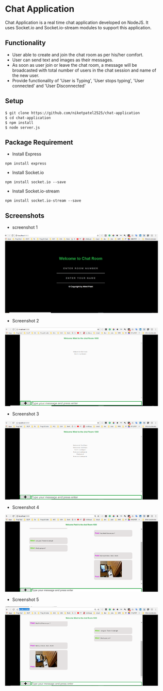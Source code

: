 # Chat Application

Chat Application is a real time chat application developed on NodeJS. It uses Socket.io and Socket.io-stream modules to support this application.

## Functionality
- User able to create and join the chat room as per his/her comfort.
- User can send text and images as their messages.
- As soon as user join or leave the chat room, a message will be broadcasted with total number of users in the chat session and name of the new user.
- Provide functionality of 'User is Typing', 'User stops typing', 'User connected' and 'User Disconnected'


## Setup 

```
$ git clone https://github.com/niketpatel2525/chat-application
$ cd chat-application
$ npm install
$ node server.js
```

## Package Requirement
- Install Express
```
npm install express
```

- Install Socket.io
```
npm install socket.io --save
```

- Install Socket.io-stream
```
npm install socket.io-stream --save
```



## Screenshots

- screenshot 1

![Screenshot 1](https://github.com/niketpatel2525/chat-application/blob/master/screenshot/ss%201.png)

- Screenshot 2

![Screenshot 2](https://github.com/niketpatel2525/chat-application/blob/master/screenshot/ss%202.png)

- Screenshot 3

![Screenshot 3](https://github.com/niketpatel2525/chat-application/blob/master/screenshot/ss%203.png)

- Screenshot 4

![Screenshot 4](https://github.com/niketpatel2525/chat-application/blob/master/screenshot/ss%204.png)

- Screenshot 5

![Screenshot 5](https://github.com/niketpatel2525/chat-application/blob/master/screenshot/ss%205.png)